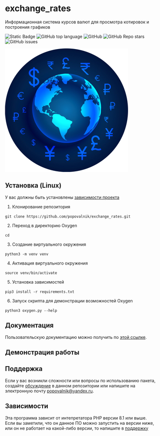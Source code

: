 # exchange_rates
Информационная система курсов валют для просмотра котировок и построения графиков <!-- описание репозитория -->
<!--Блок информации о репозитории в бейджах-->
![Static Badge](https://img.shields.io/badge/popovalnik-exchange_rates-exchange_rates)
![GitHub top language](https://img.shields.io/github/languages/top/popovalnik/exchange_rates)
![GitHub](https://img.shields.io/github/license/popovalnik/exchange_rates)
![GitHub Repo stars](https://img.shields.io/github/stars/popovalnik/exchange_rates)
![GitHub issues](https://img.shields.io/github/issues/popovalnik/exchange_rates)

![Logotype](./docs/logo.png)

<!--Установка-->
## Установка (Linux)
У вас должны быть установлены [зависимости проекта](https://github.com/popovalnik/exchange_rates#зависимости)

1. Клонирование репозитория 

```git clone https://github.com/popovalnik/exchange_rates.git```

2. Переход в директорию Oxygen

```cd ```

3. Создание виртуального окружения

```python3 -m venv venv```

4. Активация виртуального окружения

```source venv/bin/activate```

5. Установка зависимостей

```pip3 install -r requirements.txt```

6. Запуск скрипта для демонстрации возможностей Oxygen

```python3 oxygen.py --help```

<!--Пользовательская документация-->
## Документация
Пользовательскую документацию можно получить по [этой ссылке](./docs/ru/index.md).


## Демонстрация работы
[Демо программы]: https://popovalnik.myjino.ru/

<!--Поддержка-->
## Поддержка
Если у вас возникли сложности или вопросы по использованию пакета, создайте 
[обсуждение](https://github.com/popovalnik/exchange_rates/issues/new/choose) в данном репозитории или напишите на электронную почту <popovalnik@yandex.ru>.

<!--зависимости-->
## Зависимости
Эта программа зависит от интепретатора PHP версии 8.1 или выше. Если вы заметили, что он данное ПО можно запустить на версии ниже, или он не работает на какой-либо версии, то напишите в [поддержку](https://github.com/OkulusDev/Oxygen#поддержка)
